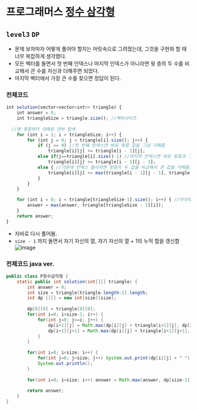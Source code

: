 # 프로그래머스 [정수 삼각형](https://school.programmers.co.kr/learn/courses/30/lessons/43105?language=java)
`level3` `DP` 
---
- 문제 보자마자 어떻게 풀어야 할지는 머릿속으로 그려졌는데, 그것을 구현화 할 때 너무 복잡하게 생각했다.
- 모든 벡터를 돌면서 첫 번째 인덱스나 마지막 인덱스가 아니라면 윗 층의 두 수를 비교해서 큰 수를 자신과 더해주면 되었다.
- 마지막 벡터에서 가장 큰 수를 찾으면 정답이 된다.

### 전체코드
```jsx
int solution(vector<vector<int>> triangle) {
	int answer = 0;
	int triangleSize = triangle.size(); //벡터사이즈
  
  //맨 윗층부터 아래로 전부 탐색
	for (int i = 1; i < triangleSize; i++) {
		for (int j = 0; j < triangle[i].size(); j++) {
			if (j == 0) //첫 번째 인덱스면 바로 윗층 값을 그냥 더해줌
				triangle[i][j] += triangle[i - 1][j];
			else if(j==triangle[i].size()-1) //마지막 인덱스면 바로 윗층과 그냥 더해줌
				triangle[i][j] += triangle[i - 1][j - 1];
			else { //가운데 인덱스 들이라면 윗층의 두 값을 비교해서 큰 값을 더해줌.
				triangle[i][j] += max(triangle[i - 1][j - 1], triangle[i - 1][j]);
			}
		}
	}

	for (int i = 0; i < triangle[triangleSize-1].size(); i++) { //마지막 층에서 가장 큰 값을 고름
		answer = max(answer, triangle[triangleSize - 1][i]);
	}
	return answer;
}
```

- 자바로 다시 풀어봄.
- `size - 1` 까지 돌면서 자기 자신의 열, 자기 자신의 열 + 1의 누적 합을 갱신함
![image](https://user-images.githubusercontent.com/28249948/177579597-0253ea0a-94ea-4266-95e6-37e581ec95f9.png)

### 전체코드 java ver.
```java
public class P정수삼각형 {
	static public int solution(int[][] triangle) {
        int answer = 0;
        int size = triangle[triangle.length-1].length;
        int dp [][] = new int[size][size];
        
        dp[0][0] = triangle[0][0];
        for(int i=0; i<size-1; i++) {
        	for(int j=0; j<=i; j++) {
        		dp[i+1][j] = Math.max(dp[i][j] + triangle[i+1][j], dp[i+1][j]);
        		dp[i+1][j+1] = Math.max(dp[i][j] + triangle[i+1][j+1], dp[i+1][j+1]);
        	}
        }
        
        for(int i=0; i<size; i++) {
        	for(int j=0; j<size; j++) System.out.print(dp[i][j] + " ");
        	System.out.println();
        }
        
        for(int i=0; i<size; i++) answer = Math.max(answer, dp[size-1][i]);
        
        return answer;
    }
}
```
